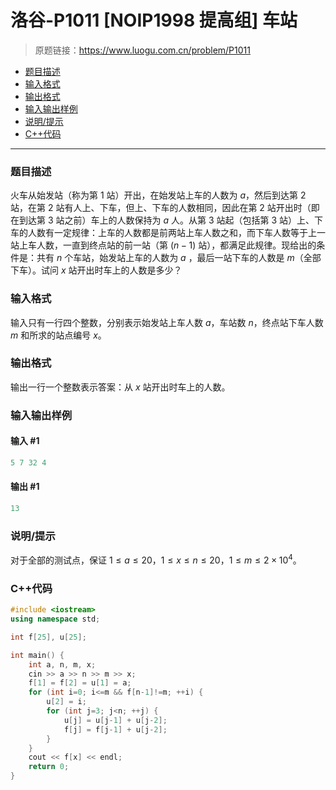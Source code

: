 # 洛谷-P1011 [NOIP1998 提高组] 车站

> 原题链接：https://www.luogu.com.cn/problem/P1011

- [题目描述](#题目描述)
- [输入格式](#输入格式)
- [输出格式](#输出格式)
- [输入输出样例](#输入输出样例)
- [说明/提示](#说明/提示)
- [C++代码](#C++代码)

---

### <a name="题目描述">题目描述</a>

火车从始发站（称为第 $1$ 站）开出，在始发站上车的人数为 $a$，然后到达第 $2$ 站，在第 $2$ 站有人上、下车，但上、下车的人数相同，因此在第 $2$ 站开出时（即在到达第 $3$ 站之前）车上的人数保持为 $a$ 人。从第 $3$ 站起（包括第 $3$ 站）上、下车的人数有一定规律：上车的人数都是前两站上车人数之和，而下车人数等于上一站上车人数，一直到终点站的前一站（第 $(n-1)$ 站），都满足此规律。现给出的条件是：共有 $n$ 个车站，始发站上车的人数为 $a$ ，最后一站下车的人数是 $m$（全部下车）。试问 $x$ 站开出时车上的人数是多少？

### <a name="输入格式">输入格式</a>

输入只有一行四个整数，分别表示始发站上车人数 $a$，车站数 $n$，终点站下车人数 $m$ 和所求的站点编号 $x$。

### <a name="输出格式">输出格式</a>

输出一行一个整数表示答案：从 $x$ 站开出时车上的人数。

### <a name="输入输出样例">输入输出样例</a>

#### 输入 #1

```c++
5 7 32 4
```

#### 输出 #1

```c++
13
```

### <a name="说明/提示">说明/提示</a>

对于全部的测试点，保证 $1 \leq a \leq 20$，$1 \leq x \leq n \leq 20$，$1 \leq m \leq 2 \times 10^4$。

### <a name="C++代码">C++代码</a>

```c++
#include <iostream>
using namespace std;

int f[25], u[25];

int main() {
    int a, n, m, x;
    cin >> a >> n >> m >> x;
    f[1] = f[2] = u[1] = a;
    for (int i=0; i<=m && f[n-1]!=m; ++i) {
        u[2] = i;
        for (int j=3; j<n; ++j) {
            u[j] = u[j-1] + u[j-2];
            f[j] = f[j-1] + u[j-2];
        }
    }
    cout << f[x] << endl;
    return 0;
}
```